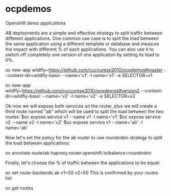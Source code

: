 # ocpdemos
Openshift demo applications

AB deployments are a simple and effective strategy to split traffic between different applications. One common use case is to split the load between the same application using a different template or database and measure the impact with different % of each applications. You can also use it to switch off completely one version of one application by setting its load to 0%.

oc new-app wildfly~https://github.com/cuccurese2010/ocpdemos#master --context-dir=wildfly-basic --name='v1' -l name='v1' -e SELECTOR=v1

oc new-app wildfly~https://github.com/cuccurese2010/ocpdemos#version2 --context-dir=wildfly-basic --name='v2' -l name='v2' -e SELECTOR=v2

Ok now we will expose both services on the router, plus we will create a third route named "ab" which will be used to split the load between the two routes:
$oc expose service v1 --name v1 -l name='v1'
$oc expose service v2 --name v2 -l name='v2'
$oc expose service v1 --name='ab' -l name='ab'

Now let's set the policy for the ab router to use roundrobin strategy to split the load between applications:

oc annotate route/ab haproxy.router.openshift.io/balance=roundrobin

Finally, let's choose the % of traffic between the applications to be equal:

oc set route-backends ab v1=50 v2=50
This is confirmed by your routes list:      

oc get routes


